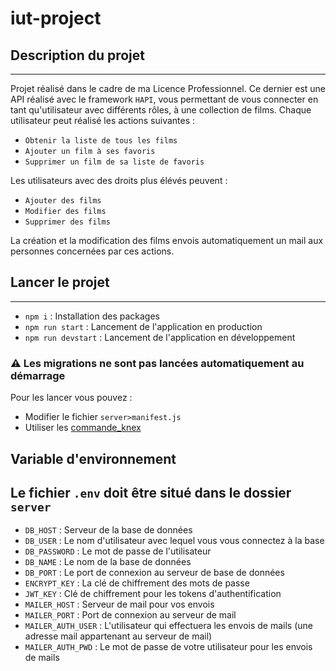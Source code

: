 # iut-project

## Description du projet

--- 
Projet réalisé dans le cadre de ma Licence Professionnel. Ce dernier est une API réalisé avec le framework `HAPI`, vous permettant de vous connecter en tant qu'utilisateur avec différents rôles, à une collection de films. Chaque utilisateur peut réalisé les actions suivantes : 

- `Obtenir la liste de tous les films`
- `Ajouter un film à ses favoris`
- `Supprimer un film de sa liste de favoris`

Les utilisateurs avec des droits plus élévés peuvent : 

- `Ajouter des films`
- `Modifier des films`
- `Supprimer des films`

La création et la modification des films envois automatiquement un mail aux personnes concernées par ces actions.

## Lancer le projet

--- 

- `npm i` : Installation des packages
- `npm run start` : Lancement de l'application en production
- `npm run devstart` : Lancement de l'application en développement

### ⚠️ Les migrations ne sont pas lancées automatiquement au démarrage

Pour les lancer vous pouvez :

- Modifier le fichier `server>manifest.js`  
- Utiliser les [commande_knex](https://knexjs.org/guide/migrations.html)


## Variable d'environnement

Le fichier `.env` doit être situé dans le dossier `server`
---

- `DB_HOST` : Serveur de la base de données
- `DB_USER` :  Le nom d'utilisateur avec lequel vous vous connectez à la base
- `DB_PASSWORD` : Le mot de passe de l'utilisateur
- `DB_NAME` : Le nom de la base de données
- `DB_PORT` : Le port de connexion au serveur de base de données
- `ENCRYPT_KEY` : La clé de chiffrement des mots de passe
- `JWT_KEY` : Clé de chiffrement pour les tokens d'authentification
- `MAILER_HOST` : Serveur de mail pour vos envois
- `MAILER_PORT` : Port de connexion au serveur de mail
- `MAILER_AUTH_USER` : L'utilisateur qui effectuera les envois de mails (une adresse mail appartenant au serveur de mail)
- `MAILER_AUTH_PWD` : Le mot de passe de votre utilisateur pour les envois de mails

